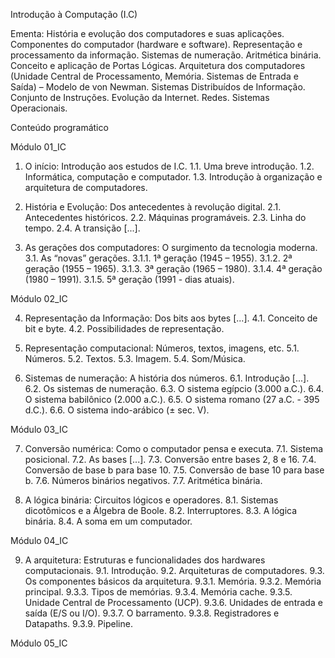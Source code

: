 Introdução à Computação (I.C)

Ementa:
História e evolução dos computadores e suas aplicações. Componentes do computador (hardware e software). Representação e processamento da informação. Sistemas de numeração. Aritmética binária. Conceito e aplicação de Portas Lógicas. Arquitetura dos computadores (Unidade Central de Processamento, Memória. Sistemas de Entrada e Saída) – Modelo de von Newman. Sistemas Distribuídos de Informação. Conjunto de Instruções. Evolução da Internet. Redes. Sistemas Operacionais.

Conteúdo programático

Módulo 01_IC

1. O início: Introdução aos estudos de I.C.
   1.1. Uma breve introdução. 1.2. Informática, computação e computador. 1.3. Introdução à organização e arquitetura de computadores.
2. História e Evolução: Dos antecedentes à revolução digital.
   2.1. Antecedentes históricos. 2.2. Máquinas programáveis. 2.3. Linha do tempo. 2.4. A transição [...].

3. As gerações dos computadores: O surgimento da tecnologia moderna.
   3.1. As “novas” gerações. 3.1.1. 1ª geração (1945 – 1955). 3.1.2. 2ª geração (1955 – 1965). 3.1.3. 3ª geração (1965 – 1980). 3.1.4. 4ª geração (1980 – 1991). 3.1.5. 5ª geração (1991 - dias atuais).

Módulo 02_IC

4. Representação da Informação: Dos bits aos bytes [...].
   4.1. Conceito de bit e byte. 4.2. Possibilidades de representação.

5. Representação computacional: Números, textos, imagens, etc.
   5.1. Números. 5.2. Textos. 5.3. Imagem. 5.4. Som/Música.

6. Sistemas de numeração: A história dos números.
   6.1. Introdução [...]. 6.2. Os sistemas de numeração. 6.3. O sistema egípcio (3.000 a.C.). 6.4. O sistema babilônico (2.000 a.C.). 6.5. O sistema romano (27 a.C. - 395 d.C.). 6.6. O sistema indo-arábico (± sec. V).

Módulo 03_IC

7. Conversão numérica: Como o computador pensa e executa.
7.1. Sistema posicional. 7.2. As bases [...]. 7.3. Conversão entre bases 2, 8 e 16. 7.4. Conversão de base b para base 10. 7.5. Conversão de base 10 para base b. 7.6. Números binários negativos. 7.7. Aritmética binária.

8. A lógica binária: Circuitos lógicos e operadores.
8.1. Sistemas dicotômicos e a Álgebra de Boole. 8.2. Interruptores. 8.3. A lógica binária. 8.4. A soma em um computador.

Módulo 04_IC

9. A arquitetura: Estruturas e funcionalidades dos hardwares computacionais.
9.1. Introdução. 9.2. Arquiteturas de computadores. 9.3. Os componentes básicos da arquitetura. 9.3.1. Memória. 9.3.2. Memória principal. 9.3.3. Tipos de memórias. 9.3.4. Memória cache. 9.3.5. Unidade Central de Processamento (UCP). 9.3.6. Unidades de entrada e saída (E/S ou I/O). 9.3.7. O barramento. 9.3.8. Registradores e Datapaths. 9.3.9. Pipeline.

Módulo 05_IC


